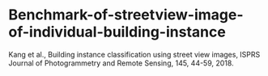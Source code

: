 # Benchmark-of-streetview-image-of-individual-building-instance
Kang et al., Building instance classification using street view images, ISPRS Journal of Photogrammetry and Remote Sensing, 145, 44-59, 2018. 
